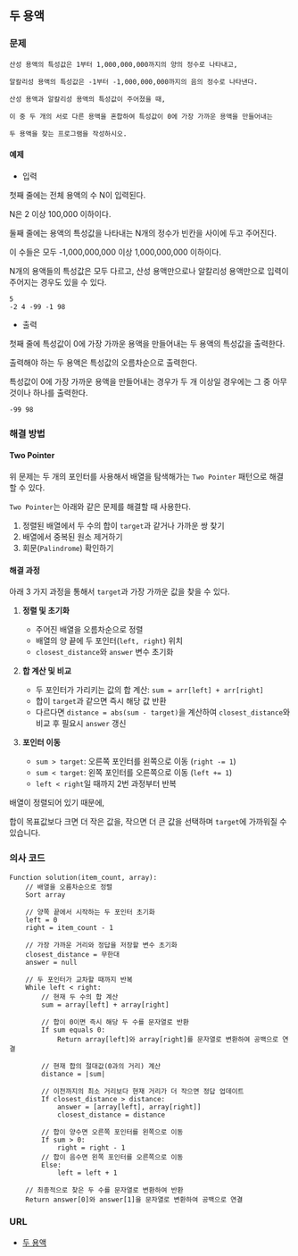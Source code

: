 ## 두 용액
### 문제
```text
산성 용액의 특성값은 1부터 1,000,000,000까지의 양의 정수로 나타내고, 

알칼리성 용액의 특성값은 -1부터 -1,000,000,000까지의 음의 정수로 나타낸다.

산성 용액과 알칼리성 용액의 특성값이 주어졌을 때,

이 중 두 개의 서로 다른 용액을 혼합하여 특성값이 0에 가장 가까운 용액을 만들어내는 

두 용액을 찾는 프로그램을 작성하시오.
```

#### 예제
- 입력

첫째 줄에는 전체 용액의 수 N이 입력된다. 

N은 2 이상 100,000 이하이다. 

둘째 줄에는 용액의 특성값을 나타내는 N개의 정수가 빈칸을 사이에 두고 주어진다. 

이 수들은 모두 -1,000,000,000 이상 1,000,000,000 이하이다. 

N개의 용액들의 특성값은 모두 다르고, 산성 용액만으로나 알칼리성 용액만으로 입력이 주어지는 경우도 있을 수 있다.

```text
5
-2 4 -99 -1 98
```

- 출력

첫째 줄에 특성값이 0에 가장 가까운 용액을 만들어내는 두 용액의 특성값을 출력한다.

출력해야 하는 두 용액은 특성값의 오름차순으로 출력한다.

특성값이 0에 가장 가까운 용액을 만들어내는 경우가 두 개 이상일 경우에는 그 중 아무것이나 하나를 출력한다.

```text
-99 98
```

### 해결 방법
#### Two Pointer

위 문제는 두 개의 포인터를 사용해서 배열을 탐색해가는 `Two Pointer` 패턴으로 해결할 수 있다.

`Two Pointer`는 아래와 같은 문제를 해결할 때 사용한다.

1. 정렬된 배열에서 두 수의 합이 `target`과 같거나 가까운 쌍 찾기
2. 배열에서 중복된 원소 제거하기
3. 회문(`Palindrome`) 확인하기

#### 해결 과정

아래 3 가지 과정을 통해서 `target`과 가장 가까운 값을 찾을 수 있다.

1. **정렬 및 초기화**
   - 주어진 배열을 오름차순으로 정렬
   - 배열의 양 끝에 두 포인터(`left, right`) 위치
   - `closest_distance`와 `answer` 변수 초기화

2. **합 계산 및 비교**
   - 두 포인터가 가리키는 값의 합 계산: `sum = arr[left] + arr[right]`
   - 합이 `target`과 같으면 즉시 해당 값 반환
   - 다르다면 `distance = abs(sum - target)`을 계산하여 `closest_distance`와 비교 후 필요시 `answer` 갱신

3. **포인터 이동**
   - `sum > target`: 오른쪽 포인터를 왼쪽으로 이동 (`right -= 1`)
   - `sum < target`: 왼쪽 포인터를 오른쪽으로 이동 (`left += 1`)
   - `left < right`일 때까지 2번 과정부터 반복

배열이 정렬되어 있기 때문에, 

합이 목표값보다 크면 더 작은 값을, 작으면 더 큰 값을 선택하며 `target`에 가까워질 수 있습니다.


### 의사 코드
```
Function solution(item_count, array):
    // 배열을 오름차순으로 정렬
    Sort array

    // 양쪽 끝에서 시작하는 두 포인터 초기화
    left = 0
    right = item_count - 1
    
    // 가장 가까운 거리와 정답을 저장할 변수 초기화
    closest_distance = 무한대
    answer = null

    // 두 포인터가 교차할 때까지 반복
    While left < right:
        // 현재 두 수의 합 계산
        sum = array[left] + array[right]

        // 합이 0이면 즉시 해당 두 수를 문자열로 반환
        If sum equals 0:
            Return array[left]와 array[right]를 문자열로 변환하여 공백으로 연결

        // 현재 합의 절대값(0과의 거리) 계산
        distance = |sum|

        // 이전까지의 최소 거리보다 현재 거리가 더 작으면 정답 업데이트
        If closest_distance > distance:
            answer = [array[left], array[right]]
            closest_distance = distance

        // 합이 양수면 오른쪽 포인터를 왼쪽으로 이동
        If sum > 0:
            right = right - 1
        // 합이 음수면 왼쪽 포인터를 오른쪽으로 이동
        Else:
            left = left + 1

    // 최종적으로 찾은 두 수를 문자열로 변환하여 반환
    Return answer[0]와 answer[1]을 문자열로 변환하여 공백으로 연결
```

### URL
- [두 용액](https://www.acmicpc.net/problem/2470)